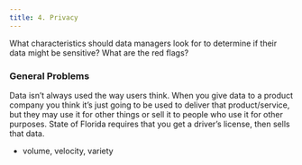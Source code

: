 ```yaml
---
title: 4. Privacy
---
```

What characteristics should data managers look for to determine if their data might be sensitive? What are the red flags?

### General Problems
Data isn’t always used the way users think.
When you give data to a product company you think it’s just going to be used to deliver that product/service, but they may use it for other things or sell it to people who use it for other purposes.
State of Florida requires that you get a driver’s license, then sells that data.

- volume, velocity, variety
